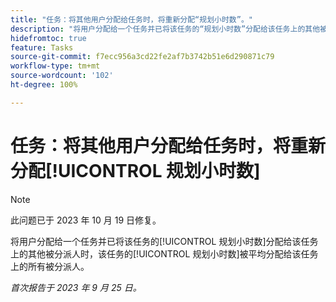 ```yaml
---
title: "任务：将其他用户分配给任务时，将重新分配“规划小时数”。"
description: "将用户分配给一个任务并已将该任务的“规划小时数”分配给该任务上的其他被分派人时，该任务的“规划小时数”被平均分配给该任务上的所有被分派人。"
hidefromtoc: true
feature: Tasks
source-git-commit: f7ecc956a3cd22fe2af7b3742b51e6d290871c79
workflow-type: tm+mt
source-wordcount: '102'
ht-degree: 100%

---
```



# 任务：将其他用户分配给任务时，将重新分配[!UICONTROL 规划小时数]

>[!NOTE]
>
>此问题已于 2023 年 10 月 19 日修复。

将用户分配给一个任务并已将该任务的[!UICONTROL 规划小时数]分配给该任务上的其他被分派人时，该任务的[!UICONTROL 规划小时数]被平均分配给该任务上的所有被分派人。

_首次报告于 2023 年 9 月 25 日。_
